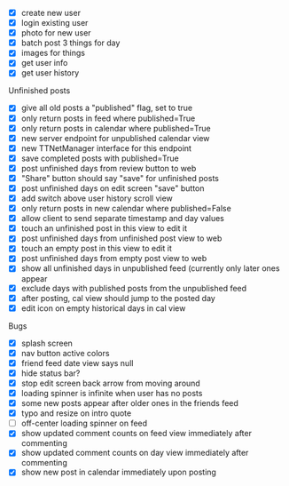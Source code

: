 - [x] create new user
- [x] login existing user
- [x] photo for new user
- [x] batch post 3 things for day
- [x] images for things
- [x] get user info
- [x] get user history

Unfinished posts
- [x] give all old posts a "published" flag, set to true
- [x] only return posts in feed where published=True
- [x] only return posts in calendar where published=True
- [x] new server endpoint for unpublished calendar view
- [x] new TTNetManager interface for this endpoint
- [x] save completed posts with published=True
- [x] post unfinished days from review button to web
- [x] "Share" button should say "save" for unfinished posts
- [x] post unfinished days on edit screen "save" button
- [x] add switch above user history scroll view
- [x] only return posts in new calendar where published=False
- [x] allow client to send separate timestamp and day values
- [x] touch an unfinished post in this view to edit it
- [x] post unfinished days from unfinished post view to web
- [x] touch an empty post in this view to edit it
- [x] post unfinished days from empty post view to web
- [x] show all unfinished days in unpublished feed (currently only later ones appear
- [x] exclude days with published posts from the unpublished feed
- [x] after posting, cal view should jump to the posted day
- [x] edit icon on empty historical days in cal view

Bugs
- [x] splash screen
- [x] nav button active colors
- [x] friend feed date view says null
- [x] hide status bar?
- [x] stop edit screen back arrow from moving around
- [x] loading spinner is infinite when user has no posts
- [x] some new posts appear after older ones in the friends feed
- [x] typo and resize on intro quote
- [ ] off-center loading spinner on feed
- [x] show updated comment counts on feed view immediately after commenting
- [x] show updated comment counts on day view immediately after commenting
- [x] show new post in calendar immediately upon posting
